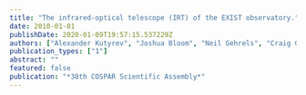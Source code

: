 ```yaml
---
title: "The infrared-optical telescope (IRT) of the EXIST observatory."
date: 2010-01-01
publishDate: 2020-01-09T19:57:15.537229Z
authors: ["Alexander Kutyrev", "Joshua Bloom", "Neil Gehrels", "Craig Golisano", "Quan Gong", "Jonathan Grindlay", "Samuel Moseley", "Bruce Woodgate"]
publication_types: ["1"]
abstract: ""
featured: false
publication: "*38th COSPAR Scientific Assembly*"
---
```


